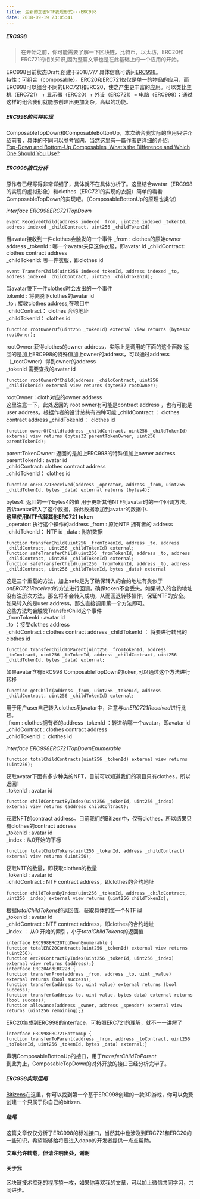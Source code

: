 ```yaml
---
title: 全新的加密NTF表现形式---ERC998
date: 2018-09-19 23:05:41
---
```

##### ERC998
>在开始之前，你可能需要了解一下区块链，比特币，以太坊，ERC20和ERC721的相关知识,因为整篇文章也是在此基础上的一个应用的开始。
  
ERC998目前状态Draft,创建于2018/7/7
具体信息可访问[ERC998](https://github.com/ethereum/EIPs/blob/master/EIPS/eip-998.md)。  
特性：可组合（composable）。ERC20和ERC721仅仅是单一的物品的应用，而ERC998可以组合不同的ERC721和ERC20，使之产生更丰富的应用。可以类比主机（ERC721） +  显示器（ERC20）+ 外设（ERC721）= 电脑（ERC998）；通过这样的组合我们就能够创建出更加复杂，高级的功能。
##### ERC998的两种实现
ComposableTopDown和ComposableBottonUp，本次结合我实际的应用只讲介绍前者，具体的不同可以参考官网，当然这里有一篇作者更详细的介绍:  
[Top-Down and Bottom-Up Composables, What’s the Difference and Which One Should You Use?](https://hackernoon.com/top-down-and-bottom-up-composables-whats-the-difference-and-which-one-should-you-use-db939f6acf1d)


##### ERC998接口分析
原作者已经写得非常详细了，具体就不在具体分析了。这里结合avatar（ERC998的实现的虚拟形象）和clothes（ERC721的实现的衣服）简单的看看ComposableTopDown的实现吧。（ComposableBottonUp的原理也类似）  

*interface ERC998ERC721TopDown*


	event ReceivedChild(address indexed _from, uint256 indexed _tokenId, address indexed _childContract, uint256 _childTokenId)

当avatar接收到一件clothes会触发的一个事件
 _from : clothes的原始owner address 
 _tokenId : 哪一个avatar来穿这件衣服，即avatar id
 _childContract: clothes contract address    
_childTokenId:  哪一件衣服，即clothes id  



	event TransferChild(uint256 indexed tokenId, address indexed _to, address indexed _childContract, uint256 _childTokenId);

当avatar脱下一件clothes时会发出的一个事件  
tokenId : 将要脱下clothes的avatar id  
_to : 接收clothes address,在项目中  
_childContract： clothes 合约地址  
_childTokenId： clothes id



	function rootOwnerOf(uint256 _tokenId) external view returns (bytes32 rootOwner);

rootOwner:获得clothes的owner  address，实际上是调用的下面的这个函数
返回的是加上ERC998的特殊值加上owner的address，可以通过address（_rootOwner）得到owner的address  
_tokenId  需要查找的avatar id

	function rootOwnerOfChild(address _childContract, uint256 _childTokenId) external view returns (bytes32 rootOwner);
  
rootOwner：cloth对应的owner address  
这里注意一下，此处返回的 root owner有可能是contract address ，也有可能是user address。根据作者的设计总共有四种可能
_childContract ： clothes contract address
_childTokenId ： clothes id

	function ownerOfChild(address _childContract, uint256 _childTokenId) external view returns (bytes32 parentTokenOwner, uint256 parentTokenId);  
parentTokenOwner: 返回的是加上ERC998的特殊值加上owner address  
parentTokenId : avatar id  
_childContract: clothes contract address   
_childTokenId： clothes id

	function onERC721Received(address _operator, address _from, uint256 _childTokenId, bytes _data) external returns (bytes4);

bytes4: 返回的一个bytes4的值 用于更新其他NTF到avatar时的一个回调方法，告诉avatar转入了这个数据，将此数据添加到avatar的数据中.   
**这里使用NTF代替其他ERC721 token**  
_operator: 执行这个操作的address
_from : 原始NTF 拥有者的 address
_childTokenId： NTF id
_data : 附加数据

	function transferChild(uint256 _fromTokenId, address _to, address _childContract, uint256 _childTokenId) external;
	function safeTransferChild(uint256 _fromTokenId, address _to, address _childContract, uint256 _childTokenId) external;
	function safeTransferChild(uint256 _fromTokenId, address _to, address _childContract, uint256 _childTokenId, bytes _data) external

这是三个重载的方法，加上safe是为了确保转入的合约地址有类似于*onERC721Received*的方法进行回调，确保token不会丢失。如果转入的合约地址没有注册次方法，那么将不会转入成功，从而回退转移操作，保证NTF的安全。  
如果转入的是user address，那么直接调用第一个方法即可。  
这些方法均会触发TransferChild这个事件  
_fromTokenId :  avatar id  
_to ：接受clothes address  
_childContract : clothes contract address
_childTokenId ： 将要进行转出的clothes id  

	function transferChildToParent(uint256 _fromTokenId, address _toContract, uint256 _toTokenId, address _childContract, uint256 _childTokenId, bytes _data) external;

如果avatar含有ERC998 ComposableTopDown的token,可以通过这个方法进行转移  

	function getChild(address _from, uint256 _tokenId, address _childContract, uint256 _childTokenId) external;
用于用户user自己转入clothes到avatar中，注意与*onERC721Received*进行比较。  
_from : clothes拥有者的address
_tokenId ：转进给哪一个avatar，即avatar id  
_childContract :  clothes contract address   
_childTokenId ： clothes id

*interface ERC998ERC721TopDownEnumerable*   

	function totalChildContracts(uint256 _tokenId) external view returns (uint256);
获取avatar下面有多少种类的NFT，目前可以知道我们的项目只有clothes，所以返回1  
_tokenId : avatar id

	function childContractByIndex(uint256 _tokenId, uint256 _index) external view returns (address childContract);
获取NFT的contract address。目前我们的Bitizen中，仅有clothes，所以结果只有clothes的contract address   
_tokenId : avatar id  
_index :  从0开始的下标

	function totalChildTokens(uint256 _tokenId, address _childContract) external view returns (uint256);
获取NTF的数量，即获取clothes的数量  
_tokenId : avatar id  
_childContract :  NTF contract address，即clothes的合约地址

	function childTokenByIndex(uint256 _tokenId, address _childContract, uint256 _index) external view returns (uint256 childTokenId);

根据*totalChildTokens*的返回值，获取具体的每一个NTF id  
_tokenId : avatar id  
_childContract :  NTF contract address，即clothes的合约地址  
_index ： 从0 开始的索引，小于*totalChildTokens*的返回值


	interface ERC998ERC20TopDownEnumerable {
    function totalERC20Contracts(uint256 _tokenId) external view returns (uint256);
    function erc20ContractByIndex(uint256 _tokenId, uint256 _index) external view returns (address);}
	interface ERC20AndERC223 {
    function transferFrom(address _from, address _to, uint _value) external returns (bool success);
    function transfer(address to, uint value) external returns (bool success);
    function transfer(address to, uint value, bytes data) external returns (bool success);
    function allowance(address _owner, address _spender) external view returns (uint256 remaining);}
    
ERC20集成到ERC998的interface，可按照ERC721的理解，就不一一讲解了

	interface ERC998ERC721BottomUp {
    function transferToParent(address _from, address _toContract, uint256 _toTokenId, uint256 _tokenId, bytes _data) external;}

声明ComposableBottonUp的接口，用于*transferChildToParent*  
到此为止，ComposableTopDown的对外开放的接口已经分析完毕了。
##### ERC998实际运用
[Bitizens](https://www.bitguild.com/presale/bitizens)在这里，你可以找到第一个基于ERC998创建的一款3D游戏，你可以免费创建一个只属于你自己的bitizen.
##### 结尾
这篇文章仅仅分析了ERC998的标准接口，当然其中也涉及到ERC721和ERC20的一些知识，希望能够给将要进入dapp的开发者提供一点点帮助。
  
**文章允许转载，但请注明出处，谢谢**

#### 关于我
区块链技术痴迷的程序猿一枚，如果你喜欢我的文章，可以加上微信共同学习，共同进步。  